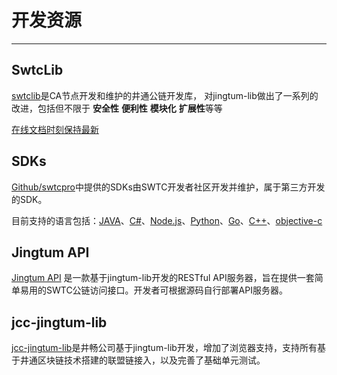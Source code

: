 # 开发资源

***

## SwtcLib

[swtclib](https://github.com/swtcca/swtclib)是CA节点开发和维护的井通公链开发库， 对jingtum-lib做出了一系列的改进，包括但不限于 **安全性** **便利性** **模块化** **扩展性**等等

[在线文档时刻保持最新](https://swtcdoc.netlify.com/)



## SDKs

[Github/swtcpro](https://github.com/swtcpro/)中提供的SDKs由SWTC开发者社区开发并维护，属于第三方开发的SDK。

目前支持的语言包括：[JAVA](https://github.com/swtcpro/jingtum-lib-java)、[C#](https://github.com/swtcpro/jingtum-lib-csharp)、[Node.js](https://github.com/swtcpro/jingtum-lib-nodejs)、[Python](https://github.com/swtcpro/jingtum-lib-python)、[Go]( https://github.com/swtcpro/jingtum-lib-go)、[C++]( https://github.com/swtcpro/jingtum-lib-cplusplus)、[objective-c]( https://github.com/swtcpro/jingtum-lib-objectc) 


## Jingtum API

[Jingtum API](https://github.com/swtcpro/jingtum-api) 是一款基于jingtum-lib开发的RESTful API服务器，旨在提供一套简单易用的SWTC公链访问接口。开发者可根据源码自行部署API服务器。

## jcc-jingtum-lib

[jcc-jingtum-lib](https://github.com/JCCDex/jcc_jingtum_lib)是井畅公司基于jingtum-lib开发，增加了浏览器支持，支持所有基于井通区块链技术搭建的联盟链接入，以及完善了基础单元测试。
